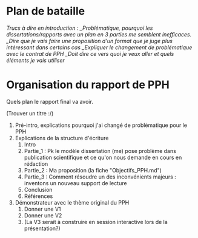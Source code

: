 # Plan de bataille

*Trucs à dire en introduction :*
*_Problématique, pourquoi les dissertations/rapports avec un plan en 3 parties me semblent inefficaces.*
*_Dire que je vais faire une proposition d'un format que je juge plus intéressant dans certains cas*
*_Expliquer le changement de problématique avec le contrat de PPH*
*_Doit dire ce vers quoi je veux aller et quels éléments je vais utiliser*

# Organisation du rapport de PPH

Quels plan le rapport final va avoir.

(Trouver un titre :/)
1. Pré-intro, explications pourquoi j'ai changé de problématique pour le PPH
1. Explications de la structure d'écriture
    1. Intro
    2. Partie_1 : Pk le modèle dissertation (me) pose problème dans publication scientifique et ce qu'on nous demande en cours en rédaction
    3. Partie_2 : Ma proposition (la fiche "Objectifs_PPH.md")
    4. Partie_3 : Comment résoudre un des inconvénients majeurs : inventons un nouveau support de lecture
    5. Conclusion
    6. Références
2. Démonstrateur avec le thème original du PPH
    1. Donner une V1
    2. Donner une V2
    3. (La V3 serait à construire en session interactive lors de la présentation?)
